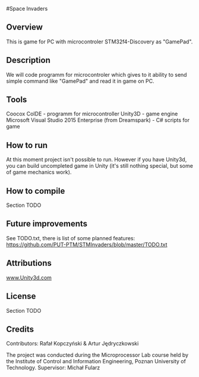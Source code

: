 #Space Invaders

Overview
--------
This is game for PC with microcontroler STM32f4-Discovery as "GamePad".

Description
-----------
We will code programm for microcontroler which gives to it ability to
send simple command like "GamePad" and read it in game on PC.

Tools
-----
Coocox CoIDE - programm for microcontroller
Unity3D - game engine
Microsoft Visual Studio 2015 Enterprise (from Dreamspark) - C# scripts for game

How to run
----------
At this moment project isn't possible to run. However if you have Unity3d, you can
build uncompleted game in Unity (it's still nothing special, but some of game
mechanics work).

How to compile
--------------
Section TODO

Future improvements
-------------------
See TODO.txt, there is list of some planned features:
https://github.com/PUT-PTM/STMInvaders/blob/master/TODO.txt

Attributions
------------
www.Unity3d.com

License
-------
Section TODO

Credits
-------

Contributors:
Rafał Kopczyński & Artur Jędryczkowski


The project was conducted during the Microprocessor Lab course held by the Institute of Control and Information Engineering, Poznan University of Technology.
Supervisor: Michał Fularz 
